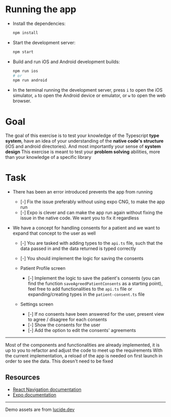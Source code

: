 # Running the app

- Install the dependencies:

  ```sh
  npm install
  ```

- Start the development server:

  ```sh
  npm start
  ```

- Build and run iOS and Android development builds:

  ```sh
  npm run ios
  # or
  npm run android
  ```

- In the terminal running the development server, press `i` to open the iOS simulator, `a` to open the Android device or emulator, or `w` to open the web browser.

# Goal

The goal of this exercise is to test your knowledge of the Typescript **type system**, have an idea of your understanding of the **native code's structure** (iOS and android directories).
And most importantly your sense of **system design**
This exercise is meant to test your **problem solving** abilities, more than your knowledge of a specific library

# Task

- There has been an error introduced prevents the app from running
  - [-] Fix the issue preferably without using expo CNG, to make the app run
  - [-] Expo is clever and can make the app run again without fixing the issue in the native code. We want you to fix it regardless

- We have a concept for handling consents for a patient and we want to expand that concept to the user as well
  - [-]  You are tasked with adding types to the `api.ts` file, such that the data passed in and the data returned is typed correctly
  - [-]  You should implement the logic for saving the consents

  - Patient Profile screen
    - [-] Implement the logic to save the patient's consents (you can find the function `saveAgreedPatientConsents` as a starting point), feel free to add functionalities to the `api.ts` file or expanding/creating types in the `patient-consent.ts` file

  - Settings screen
    - [-] If no consents have been answered for the user, present view to agree / disagree for each consents
    - [-] Show the consents for the user
    - [-] Add the option to edit the consents' agreements

---
Most of the components and functionalities are already implemented, it is up to you to refactor and adjust the code to meet up the requirements
With the current implementation, a reload of the app is needed on first launch in order to see the data. This doesn't need to be fixed

## Resources
- [React Navigation documentation](https://reactnavigation.org/)
- [Expo documentation](https://docs.expo.dev/)

---

Demo assets are from [lucide.dev](https://lucide.dev/)
